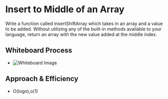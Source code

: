 # Insert to Middle of an Array
<!-- Description of the challenge -->
Write a function called insertShiftArray which takes in an array and a value to be added. Without utilizing any of the built-in methods available to your language, return an array with the new value added at the middle index.
## Whiteboard Process
<!-- Embedded whiteboard image -->
+ ![Whiteboard Image](https://i.ibb.co/KLnHfCw/My-First-Board-1.jpg)
## Approach & Efficiency
<!-- What approach did you take? Discuss Why. What is the Big O space/time for this approach? -->
+ O(logn),o(1)

